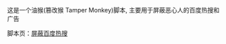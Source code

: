 这是一个油猴(篡改猴 Tamper Monkey)脚本, 主要用于屏蔽恶心人的百度热搜和广告

脚本页：[屏蔽百度热搜](https://greasyfork.org/zh-CN/scripts/493225-%E5%B1%8F%E8%94%BD%E7%99%BE%E5%BA%A6%E7%83%AD%E6%90%9C)